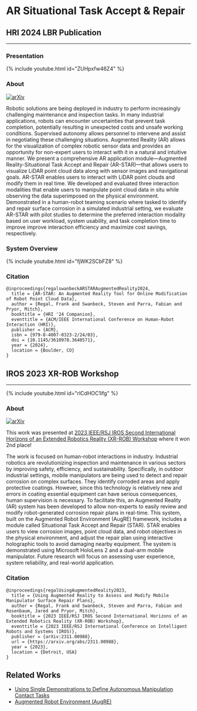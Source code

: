 # AR Situational Task Accept & Repair

## HRI 2024 LBR Publication
---
### Presentation

{% include youtube.html id="ZUHpxfw46Z4" %}

### About
[![arXiv](https://img.shields.io/badge/doi-10.1145/3610978.3640571-blue.svg)](https://doi.org/10.1145/3610978.3640571)

Robotic solutions are being deployed in industry to perform increasingly challenging maintenance and inspection tasks. In many industrial applications, robots can encounter uncertainties that prevent task completion, potentially resulting in unexpected costs and unsafe working conditions. Supervised autonomy allows personnel to intervene and assist in negotiating these challenging situations. Augmented Reality (AR) allows for the visualization of complex robotic sensor data and provides an opportunity for non-expert users to interact with it in a natural and intuitive manner. We present a comprehensive AR application module—Augmented Reality-Situational Task Accept and Repair (AR-STAR)—that allows users to visualize LiDAR point cloud data along with sensor images and navigational goals. AR-STAR enables users to interact with LiDAR point clouds and modify them in real time. We developed and evaluated three interaction modalities that enable users to manipulate point cloud data in situ while observing the data superimposed on the physical environment. Demonstrated in a human-robot teaming scenario where tasked to identify and repair surface corrosion in a simulated industrial setting, we evaluate AR-STAR with pilot studies to determine the preferred interaction modality based on user workload, system usability, and task completion time to improve improve interaction efficiency and maximize cost savings, respectively.

### System Overview

{% include youtube.html id="fjWK2SCbFZ8" %}

### Citation
```
@inproceedings{regalswanbeckARSTARAugmentedReality2024,
  title = {AR-STAR: An Augmented Reality Tool for Online Modification of Robot Point Cloud Data},
  author = {Regal, Frank and Swanbeck, Steven and Parra, Fabian and Pryor, Mitch},
  booktitle = {HRI '24 Companion},
  eventtitle = {ACM/IEEE International Conference on Human-Robot Interaction (HRI)},
  publisher = {ACM},
  isbn = {979-8-4007-0323-2/24/03},
  doi = {10.1145/3610978.3640571},
  year = {2024},
  location = {Boulder, CO}
}
```

## IROS 2023 XR-ROB Workshop
---

{% include youtube.html id="rlCdHOC1ifg" %}

### About
[![arXiv](https://img.shields.io/badge/arxiv-2311.00988-blue.svg)](https://arxiv.org/abs/2311.00988)

This work was presented at [2023 IEEE/RSJ IROS Second International Horizons of an Extended Robotics Reality (XR-ROB) Workshop](https://sites.google.com/view/xr-robotics-iros2023/) where it won 2nd place! 

The work is focused on human-robot interactions in industry. Industrial robotics are revolutionizing inspection and maintenance in various sectors by improving safety, efficiency, and sustainability. Specifically, in outdoor industrial settings, mobile manipulators are being used to detect and repair corrosion on complex surfaces. They identify corroded areas and apply protective coatings. However, since this technology is relatively new and errors in coating essential equipment can have serious consequences, human supervision is necessary. To facilitate this, an Augmented Reality (AR) system has been developed to allow non-experts to easily review and modify robot-generated corrosion repair plans in real-time. This system, built on the Augmented Robot Environment (AugRE) framework, includes a module called Situational Task Accept and Repair (STAR). STAR enables users to view corrosion images, point cloud data, and robot objectives in the physical environment, and adjust the repair plan using interactive holographic tools to avoid damaging nearby equipment. The system is demonstrated using Microsoft HoloLens 2 and a dual-arm mobile manipulator. Future research will focus on assessing user experience, system reliability, and real-world application.

### Citation
```
@inproceedings{regalUsingAugmentedReality2023,
  title = {Using Augmented Reality to Assess and Modify Mobile Manipulator Surface Repair Plans},
  author = {Regal, Frank and Swanbeck, Steven and Parra, Fabian and Rosenbaum, Jared and Pryor, Mitch},
  booktitle = {2023 IEEE/RSJ IROS Second International Horizons of an Extended Robotics Reality (XR-ROB) Workshop},
  eventtitle = {2023 IEEE/RSJ International Conference on Intelligent Robots and Systems (IROS)},
  publisher = {arXiv:2311.00988},
  url = {https://arxiv.org/abs/2311.00988},
  year = {2023},
  location = {Detroit, USA}
}
```

## Related Works
* [Using Single Demonstrations to Define Autonomous Manipulation
  Contact Tasks](https://utnuclearroboticspublic.github.io/ar-affordances/)
* [Augmented Robot Environment (AugRE)](https://utnuclearroboticspublic.github.io/Augmented-Robot-Environment/)
